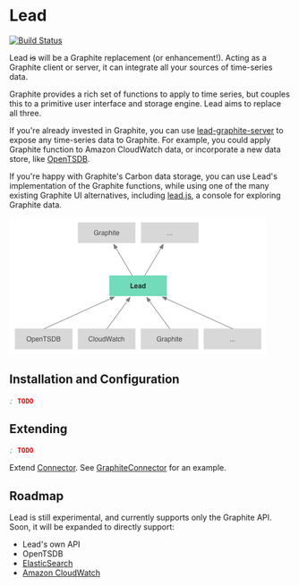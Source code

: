 # Lead

[![Build Status](https://travis-ci.org/also/lead.png?branch=master)](https://travis-ci.org/also/lead)

Lead ~~is~~ will be a Graphite replacement (or enhancement!). Acting as a Graphite client or server, it can integrate all your sources of time-series data.

Graphite provides a rich set of functions to apply to time series, but couples this to a primitive user interface and storage engine. Lead aims to replace all three.

If you're already invested in Graphite, you can use [lead-graphite-server](https://github.com/also/lead-graphite-server) to expose any time-series data to Graphite. For example, you could apply Graphite function to Amazon CloudWatch data, or incorporate a new data store, like [OpenTSDB](http://opentsdb.net/).

If you're happy with Graphite's Carbon data storage, you can use Lead's implementation of the Graphite functions, while using one of the many existing Graphite UI alternatives, including [lead.js](https://github.com/also/lead.js/blob/master/docs/quickstart.md), a console for exploring Graphite data.

![I'm sure this diagram will answer all your questions](doc/diagram.png)

## Installation and Configuration

```clojure
; TODO
```

## Extending

```clojure
; TODO
```

Extend [Connector](src/lead/connector.clj). See [GraphiteConnector](src/lead/graphite/connector.clj) for an example.

## Roadmap

Lead is still experimental, and currently supports only the Graphite API. Soon, it will be expanded to directly support:

* Lead's own API
* OpenTSDB
* [ElasticSearch](http://www.elasticsearch.org/)
* [Amazon CloudWatch](http://aws.amazon.com/cloudwatch/)
